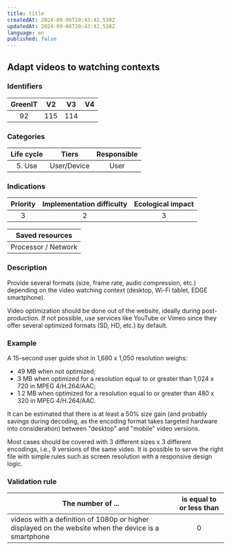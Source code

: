 ```yaml
---
title: title
createdAt: 2024-09-06T20:43:42.530Z
updatedAt: 2024-09-06T20:43:42.530Z
language: en
published: false
---
```

## Adapt videos to watching contexts

### Identifiers

| GreenIT | V2  | V3  | V4  |
| :-----: | :-: | :-: | :-: |
|   92    | 115 | 114 |     |

### Categories

| Life cycle |    Tiers    | Responsible |
| :--------: | :---------: | :---------: |
|   5. Use   | User/Device |    User     |

### Indications

| Priority | Implementation difficulty | Ecological impact |
| :------: | :-----------------------: | :---------------: |
|    3     |             2             |         3         |

|   Saved resources   |
| :-----------------: |
| Processor / Network |

### Description

Provide several formats (size, frame rate, audio compression, etc.) depending on the video watching context (desktop, Wi-Fi tablet, EDGE smartphone).

Video optimization should be done out of the website, ideally during post-production. If not possible, use services like YouTube or Vimeo since they offer several optimized formats (SD, HD, etc.) by default.

### Example

A 15-second user guide shot in 1,680 x 1,050 resolution weighs:

- 49 MB when not optimized;
- 3 MB when optimized for a resolution equal to or greater than 1,024 x 720 in MPEG 4/H.264/AAC;
- 1.2 MB when optimized for a resolution equal to or greater than 480 x 320 in MPEG 4/H.264/AAC.

It can be estimated that there is at least a 50% size gain (and probably savings during decoding, as the encoding format takes targeted hardware into consideration) between "desktop" and "mobile" video versions.

Most cases should be covered with 3 different sizes x 3 different encodings, i.e., 9 versions of the same video. It is possible to serve the right file with simple rules such as screen resolution with a responsive design logic.

### Validation rule

| The number of ...                                                                                      | is equal to or less than |
| ------------------------------------------------------------------------------------------------------ | :----------------------: |
| videos with a definition of 1080p or higher displayed on the website when the device is a smartphone |            0             |
